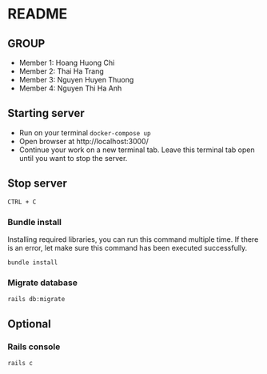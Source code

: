 # README

## GROUP <add-group-name>

- Member 1: Hoang Huong Chi
- Member 2: Thai Ha Trang
- Member 3: Nguyen Huyen Thuong
- Member 4: Nguyen Thi Ha Anh

## Starting server

- Run on your terminal `docker-compose up`
- Open browser at http://localhost:3000/
- Continue your work on a new terminal tab. Leave this terminal tab open until you want to stop the server.

## Stop server

`CTRL + C`

### Bundle install
Installing required libraries, you can run this command multiple time. If there is an error, let make sure this command has been executed successfully.

`bundle install`

### Migrate database

`rails db:migrate`

## Optional

### Rails console

`rails c`
